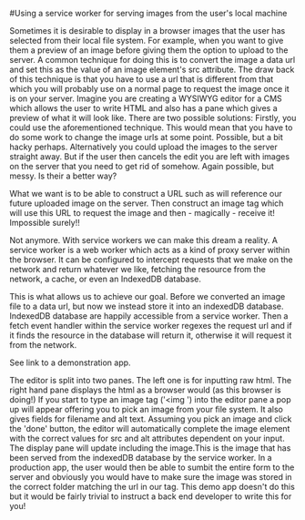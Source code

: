 
#Using a service worker for serving images from the user's local machine

Sometimes it is desirable to display in a browser images that the user has selected from their local file system. For example, when you want to give them a preview of an image before giving them the option to upload to the server.
  A common technique for doing this is to convert the image a data url and set this as the value of an image element's src attribute. The draw back of this technique is that you have to use a url that is different from that which you will probably use on a normal page to request the image once it is on your server. Imagine you are creating a WYSIWYG editor for a CMS which allows the user to write HTML and also has a pane which gives a preview of what it will look like. There are two possible solutions: Firstly, you could use the aforementioned technique. This would mean that you have to do some work to change the image urls at some point. Possible, but a bit hacky perhaps. Alternatively you could upload the images to the server straight away. But if the user then cancels the edit you are left with images on the server that you need to get rid of somehow. Again possible, but messy. Is their a better way?
  
What we want is to be able to construct a URL such as will reference our future uploaded image on the server. Then construct an image tag which will use this URL to request the image and then - magically - receive it! Impossible surely!!

Not anymore. With service workers we can make this dream a reality. A service worker is a web worker which acts as a kind of proxy server within the browser. It can be configured to intercept requests that we make on the network and return whatever we like, fetching the resource from the network, a cache, or even an IndexedDB database. 

This is what allows us to achieve our goal. Before we converted an image file to a data url, but now we instead store it into an indexedDB database. IndexedDB database are happily accessible from a service worker. Then a fetch event handler within the service worker regexes the request url and if it finds the resource in the database will return it, otherwise it will request it from the network. 

See link to a demonstration app.

The editor is split into two panes. The left one is for inputting raw html. The right hand pane displays the html as a browser would (as this browser is doing!) If you start to type an image tag ('<img ') into the editor pane a pop up will appear offering you to pick an image from your file system. It also gives fields for filename and alt text. Assuming you pick an image and click the 'done' button, the editor will automatically complete the image element with the correct values for src and alt attributes dependent on your input. The display pane will update including the image.This is the image that has been served from the indexedDB database by the service worker. In a production app, the user would then be able to sumbit the entire form to the server and obviously you would have to make sure the image was stored in the correct folder matching the url in our tag. This demo app doesn't do this but it would be fairly trivial to instruct a back end developer to write this for you!
